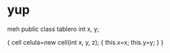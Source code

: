 yup
===

meh
public class tablero
int x, y;

{
  cell celula=new cell(int x, y, z);
  {
   this.x=x;
   this.y=y;
  }
}
